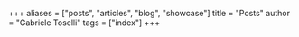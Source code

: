 +++
aliases = ["posts", "articles", "blog", "showcase"]
title = "Posts"
author = "Gabriele Toselli"
tags = ["index"]
+++
